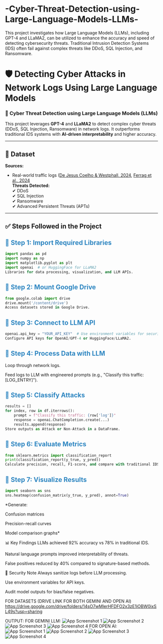 # -Cyber-Threat-Detection-using-Large-Language-Models-LLMs-
This project investigates how Large Language Models (LLMs), including GPT-4 and LLaMA2, can be utilized to enhance the accuracy and speed of detecting cybersecurity threats. Traditional Intrusion Detection Systems (IDS) often fail against complex threats like DDoS, SQL Injection, and Ransomware. 

# 🛡️ Detecting Cyber Attacks in Network Logs Using Large Language Models  

### 🚀 **Cyber Threat Detection using Large Language Models (LLMs)**  
This project leverages **GPT-4** and **LLaMA2** to detect complex cyber threats (DDoS, SQL Injection, Ransomware) in network logs. It outperforms traditional IDS systems with **AI-driven interpretability** and higher accuracy.  

---

## 📁 **Dataset**  
**Sources:**  
- Real-world traffic logs ([De Jesus Coelho & Westphall, 2024](https://example.com), [Ferrag et al., 2024](https://example.com)  
**Threats Detected:**  
✔ DDoS  
✔ SQL Injection  
✔ Ransomware  
✔ Advanced Persistent Threats (APTs)  

---

## ✅ **Steps Followed in the Project**  

### <h2 style="font-size: 1.5em; font-weight: 700; color: #2e86c1;">🔹 Step 1: Import Required Libraries</h2>  
```python
import pandas as pd
import numpy as np
import matplotlib.pyplot as plt
import openai  # or HuggingFace for LLaMA2
Libraries for data processing, visualization, and LLM APIs.
```
### <h2 style="font-size: 1.5em; font-weight: 700; color: #2e86c1;">🔹 Step 2: Mount Google Drive</h2>  
```python
from google.colab import drive
drive.mount('/content/drive')
Access datasets stored in Google Drive.
```
### <h2 style="font-size: 1.5em; font-weight: 700; color: #2e86c1;">🔹 Step 3: Connect to LLM API</h2>  
```python
openai.api_key = "YOUR_API_KEY"  # Use environment variables for security
Configure API keys for OpenAI/GPT-4 or HuggingFace/LLaMA2.
```
### <h2 style="font-size: 1.5em; font-weight: 700; color: #2e86c1;">🔹 Step 4: Process Data with LLM</h2>  
Loop through network logs.

Feed logs to LLM with engineered prompts (e.g., "Classify this traffic: [LOG_ENTRY]").

### <h2 style="font-size: 1.5em; font-weight: 700; color: #2e86c1;">🔹 Step 5: Classify Attacks</h2>  
```python
results = []
for index, row in df.iterrows():
    prompt = f"Classify this traffic: {row['log']}"
    response = openai.ChatCompletion.create(...)
    results.append(response)
Store outputs as Attack or Non-Attack in a DataFrame.
```
### <h2 style="font-size: 1.5em; font-weight: 700; color: #2e86c1;">🔹 Step 6: Evaluate Metrics</h2>  

```python
from sklearn.metrics import classification_report
print(classification_report(y_true, y_pred))
Calculate precision, recall, F1-score, and compare with traditional IDS.
```
### <h2 style="font-size: 1.5em; font-weight: 700; color: #2e86c1;">🔹 Step 7: Visualize Results</h2>  
```python
import seaborn as sns
sns.heatmap(confusion_matrix(y_true, y_pred), annot=True)
```
*Generate:

Confusion matrices

Precision-recall curves

Model comparison graphs*

📊 Key Findings
LLMs achieved 92% accuracy vs 78% in traditional IDS.

Natural language prompts improved interpretability of threats.

False positives reduced by 40% compared to signature-based methods.

🔐 Security Note
Always sanitize logs before LLM processing.

Use environment variables for API keys.

Audit model outputs for bias/false negatives.




FOR DATASETS (DRIVE LINK FOR BOTH GEMINI AND OPEN AI)
https://drive.google.com/drive/folders/14sO7wMlerHFDFO2x3zE1iOBW0ixSL49s?usp=sharing

OUTPUT:
FOR GEMINI LLM:
![App Screenshot 1](Gemini1.png)
![App Screenshot 2](Gemini2.png)
![App Screenshot 3](Gemini3.png)
![App Screenshot 4](Gemini4.png)
FOR OPEN AI:
![App Screenshot 1](OpenAPI1.png)
![App Screenshot 2](OpenAPI2.png)
![App Screenshot 3](OpenAPI3.png)
![App Screenshot 4](OpenAPI4.png)
